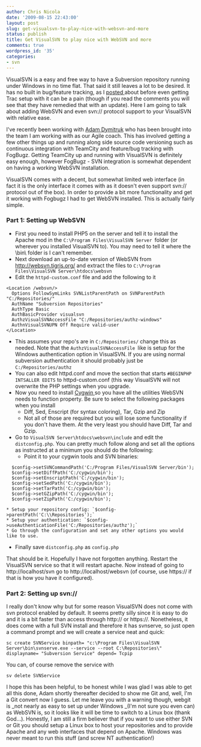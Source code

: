 ```yaml
---
author: Chris Nicola
date: '2009-08-15 22:43:00'
layout: post
slug: get-visualsvn-to-play-nice-with-websvn-and-more
status: publish
title: Get VisualSVN to play nice with WebSVN and more
comments: true
wordpress_id: '35'
categories:
- svn
---
```


VisualSVN is a easy and free way to have a Subversion repository running under Windows in no time flat.  That said it still leaves a lot to be desired.  It has no built in bug/feature tracking, as I [posted ][1]about before even getting Trac setup with it can be a pain (though if you read the comments you will see that they have remedied that with an update).  Here I am going to talk about adding WebSVN and even svn:// protocol support to your VisualSVN with relative ease.

I've recently been working with [Adam Dymitruk][2] who has been brought into the team I am working with as our Agile coach.  This has involved getting a few other things up and running along side source code versioning such as continuous integration with TeamCity and feature/bug tracking with FogBugz.  Getting TeamCity up and running with VisualSVN is definitely easy enough, however FogBugz - SVN integration is somewhat dependent on having a working WebSVN installation.

<!--more-->

VisualSVN comes with a decent, but somewhat limited web interface (in fact it is the only interface it comes with as it doesn't even support svn:// protocol out of the box).  In order to provide a bit more functionality and get it working with Fogbugz I had to get WebSVN installed.  This is actually fairly simple.

### Part 1: Setting up WebSVN

  * First you need to install PHP5 on the server and tell it to install the Apache mod in the `C:\Program Files\VisualSVN Server `folder (or wherever you installed VisualSVN to).  You may need to tell it where the \bin\ folder is I can't remember. 
  * Next download an up-to-date version of WebSVN from http://websvn.tigris.org/ and extract the files to `C:\Program Files\VisualSVN Server\htdocs\websvn `
  * Edit the `httpd-custom.conf` file and add the following to it 
    
```
<Location /websvn/> 
  Options FollowSymLinks SVNListParentPath on SVNParentPath "C:/Repositories/" 
  AuthName "Subversion Repositories" 
  AuthType Basic 
  AuthBasicProvider visualsvn 
  AuthzVisualSVNAccessFile "C:/Repositories/authz-windows" 
  AuthnVisualSVNUPN Off Require valid-user
</Location>
```
    
     

  * This assumes your repo's are in `C:/Repositories/` change this as needed.  Note that the `AuthzVisualSVNAccessFile `like is setup for the Windows authentication option in VisualSVN.  If you are using normal subversion authentication it should probably just be `C:/Repositories/authz`
  * You can also edit httpd.conf and move the section that starts `#BEGINPHP INTSALLER EDITS` to httpd-custom.conf (this way VisualSVN will not overwrite the PHP settings when you upgrade. 
  * Now you need to install [Cygwin ][3]so you have all the utilities WebSVN needs to function property.  Be sure to select the following packages when you install 
    * Diff, Sed, Enscript (for syntax coloring), Tar, Gzip and Zip 
    * Not all of those are required but you will lose some functionality if you don't have them.  At the very least you should have Diff, Tar and Gzip. 
  * Go to `VisualSVN Server\htdocs\websvn\include` and edit the` distconfig.php`.  You can pretty much follow along and set all the options as instructed at a minimum you should do the following: 
    * Point it to your cygwin tools and SVN binaries: 

```
  $config->setSVNCommandPath('C:/Program Files/VisualSVN Server/bin');
  $config->setDiffPath('C:/cygwin/bin');
  $config->setEnscriptPath('C:/cygwin/bin');
  $config->setSedPath('C:/cygwin/bin');
  $config->setTarPath('C:/cygwin/bin');
  $config->setGZipPath('C:/cygwin/bin');
  $config->setZipPath('C:/cygwin/bin');
```

    * Setup your repository config: `$config->parentPath('C:\\Repositories');`
    * Setup your authentication: `$config->useAuthenticationFile('C:/Repositories/authz');`
    * Go through the configuration and set any other options you would like to use. 
  * Finally save `distconfig.php` as `config.php`

That should be it. Hopefully I have not forgotten anything. Restart the VisualSVN service so that it will restart apache. Now instead of going to http://localhost/svn go to http://localhost/websvn (of course, use https:// if that is how you have it configured).

### Part 2: Setting up svn://

I really don't know why but for some reason VisualSVN does not come with svn protocol enabled by default.  It seems pretty silly since it is easy to do and it is a bit faster than access through http:// or https://.  Nonetheless, it does come with a full SVN install and therefore it has svnserve, so just open a command prompt and we will create a service neat and quick:

```
sc create SVNService binpath= "c:\Program Files\VisualSVN Server\bin\svnserve.exe --service --root C:\Repositories\" displayname= "Subversion Service" depend= Tcpip
```

You can, of course remove the service with

```
sv delete SVNService
```

I hope this has been helpful, to be honest while I was glad I was able to get all this done, Adam shortly thereafter decided to show me Git and, well, I'm a Git convert now I guess. Let me leave you with a warning though, webgit is _not nearly as easy to set up under Windows _(I'm not sure you even can) as WebSVN is, so it looks like it will be time to switch to a Linux box (thank God...).  Honestly, I am still a firm believer that if you want to use either SVN or Git you should setup a Linux box to host your repositories and to provide Apache and any web interfaces that depend on Apache. Windows was never meant to run this stuff (and screw NT authentication!)

   [1]: http://lucisferre.net/2009/05/08/svn-trac-and-windows-oh-my/
   [2]: http://adventuresinagile.blogspot.com/
   [3]: http://www.cygwin.com/

